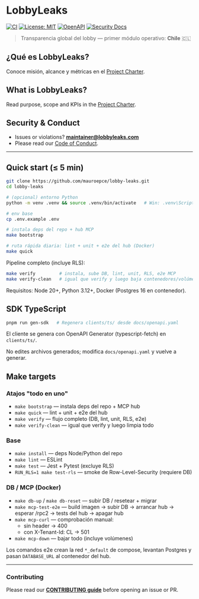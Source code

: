 # LobbyLeaks

[![CI](https://github.com/mauroepce/lobby-leaks/actions/workflows/ci.yml/badge.svg?branch=main)](https://github.com/mauroepce/lobby-leaks/actions/workflows/ci.yml)
[![License: MIT](https://img.shields.io/badge/License-MIT-yellow.svg)](LICENSE)
[![OpenAPI](https://img.shields.io/badge/openapi-validated-brightgreen?logo=openapi)](docs/openapi.yaml)
[![Security Docs](https://img.shields.io/badge/security-docs%20✅-blue)](docs/security/rls.md)

> Transparencia global del lobby — primer módulo operativo: **Chile** 🇨🇱

## ¿Qué es LobbyLeaks?

Conoce misión, alcance y métricas en el [Project Charter](docs/charter.md).

## What is LobbyLeaks?

Read purpose, scope and KPIs in the [Project Charter](docs/charter.md).

## Security & Conduct

- Issues or violations? **[maintainer@lobbyleaks.com](mailto:maintainer@lobbyleaks.com)**
- Please read our [Code of Conduct](CODE_OF_CONDUCT.md).

---

## Quick start (≤ 5 min)

```bash
git clone https://github.com/mauroepce/lobby-leaks.git
cd lobby-leaks

# (opcional) entorno Python
python -m venv .venv && source .venv/bin/activate   # Win: .venv\Scripts\activate

# env base
cp .env.example .env

# instala deps del repo + hub MCP
make bootstrap

# ruta rápida diaria: lint + unit + e2e del hub (Docker)
make quick
```

Pipeline completo (incluye RLS):

```bash
make verify         # instala, sube DB, lint, unit, RLS, e2e MCP
make verify-clean   # igual que verify y luego baja contenedores/volúmenes
```

Requisitos: Node 20+, Python 3.12+, Docker (Postgres 16 en contenedor).

## SDK TypeScript

```bash
pnpm run gen-sdk   # Regenera clients/ts/ desde docs/openapi.yaml
```

El cliente se genera con OpenAPI Generator (typescript-fetch) en `clients/ts/`.

No edites archivos generados; modifica `docs/openapi.yaml` y vuelve a generar.

## Make targets

### Atajos "todo en uno"

- `make bootstrap` — instala deps del repo + MCP hub
- `make quick` — lint + unit + e2e del hub
- `make verify` — flujo completo (DB, lint, unit, RLS, e2e)
- `make verify-clean` — igual que verify y luego limpia todo

### Base

- `make install` — deps Node/Python del repo
- `make lint` — ESLint
- `make test` — Jest + Pytest (excluye RLS)
- `RUN_RLS=1 make test-rls` — smoke de Row-Level-Security (requiere DB)

### DB / MCP (Docker)

- `make db-up` / `make db-reset` — subir DB / resetear + migrar
- `make mcp-test-e2e` — build imagen → subir DB → arrancar hub → esperar /rpc2 → tests del hub → apagar hub
- `make mcp-curl` — comprobación manual:
  - sin header → 400
  - con X-Tenant-Id: CL → 501
- `make mcp-down` — bajar todo (incluye volúmenes)

Los comandos e2e crean la red `*_default` de compose, levantan Postgres y pasan `DATABASE_URL` al contenedor del hub.

---

### Contributing
Please read our [**CONTRIBUTING guide**](CONTRIBUTING.md) before opening an issue or PR.

